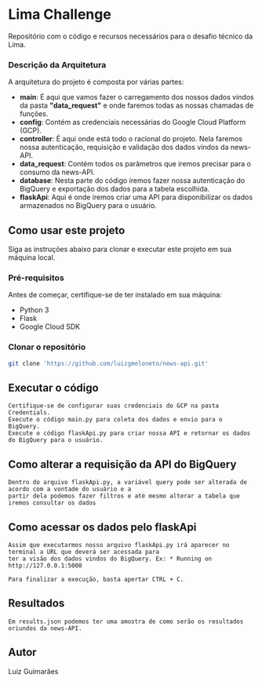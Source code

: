 # Lima Challenge

Repositório com o código e recursos necessários para o desafio técnico da Lima.

### Descrição da Arquitetura

A arquitetura do projeto é composta por várias partes:

- **main**: É aqui que vamos fazer o carregamento dos nossos dados vindos da pasta **"data_request"** e onde faremos todas as nossas chamadas de funções.
- **config**: Contém as credenciais necessárias do Google Cloud Platform (GCP).
- **controller**: É aqui onde está todo o racional do projeto. Nela faremos nossa autenticação, requisição e validação dos dados vindos da news-API.
- **data_request**: Contém todos os parâmetros que iremos precisar para o consumo da news-API.
- **database**: Nesta parte do código iremos fazer nossa autenticação do BigQuery e exportação dos dados para a tabela escolhida.
- **flaskApi**: Aqui é onde iremos criar uma API para disponibilizar os dados armazenados no BigQuery para o usuário.

## Como usar este projeto

Siga as instruções abaixo para clonar e executar este projeto em sua máquina local.

### Pré-requisitos

Antes de começar, certifique-se de ter instalado em sua máquina:

- Python 3
- Flask
- Google Cloud SDK

### Clonar o repositório

```bash
git clone 'https://github.com/luizgmeloneto/news-api.git'  
```

## Executar o código

    Certifique-se de configurar suas credenciais do GCP na pasta Credentials.
    Execute o código main.py para coleta dos dados e envio para o BigQuery.
    Execute o código flaskApi.py para criar nossa API e retornar os dados do BigQuery para o usuário.

## Como alterar a requisição da API do BigQuery

    Dentro do arquivo flaskApi.py, a variável query pode ser alterada de acordo com a vontade do usuário e a 
    partir dela podemos fazer filtros e até mesmo alterar a tabela que iremos consultar os dados

## Como acessar os dados pelo flaskApi
    Assim que executarmos nosso arquivo flaskApi.py irá aparecer no terminal a URL que deverá ser acessada para 
    ter a visão dos dados vindos do BigQuery. Ex: * Running on http://127.0.0.1:5000
    
    Para finalizar a execução, basta apertar CTRL + C.
    
## Resultados

    Em results.json podemos ter uma amostra de como serão os resultados oriundos da news-API.

## Autor

Luiz Guimarães
